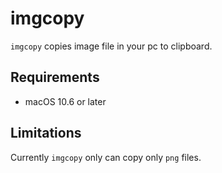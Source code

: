 imgcopy
===

`imgcopy` copies image file in your pc to clipboard.

Requirements
---

* macOS 10.6 or later

Limitations
---

Currently `imgcopy` only can copy only `png` files.
